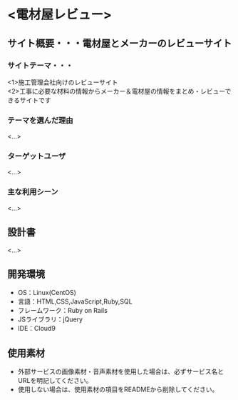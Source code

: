 # <電材屋レビュー>

## サイト概要・・・電材屋とメーカーのレビューサイト
### サイトテーマ・・・
<1>施工管理会社向けのレビューサイト<br>
<2>工事に必要な材料の情報からメーカー＆電材屋の情報をまとめ・レビューできるサイトです

### テーマを選んだ理由
<...>

### ターゲットユーザ
<...>

### 主な利用シーン
<...>

## 設計書
<...>

## 開発環境
- OS：Linux(CentOS)
- 言語：HTML,CSS,JavaScript,Ruby,SQL
- フレームワーク：Ruby on Rails
- JSライブラリ：jQuery
- IDE：Cloud9

## 使用素材
- 外部サービスの画像素材・音声素材を使用した場合は、必ずサービス名とURLを明記してください。
- 使用しない場合は、使用素材の項目をREADMEから削除してください。
